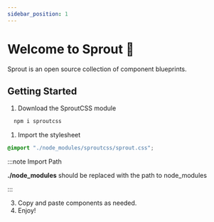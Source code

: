 ```yaml
---
sidebar_position: 1
---
```


# Welcome to Sprout 🌱

Sprout is an open source collection of component blueprints.

## Getting Started

1. Download the SproutCSS module

``` bash
  npm i sproutcss
```
1. Import the stylesheet

``` css title="index.css"
@import "./node_modules/sproutcss/sprout.css";
```

:::note Import Path

**./node_modules** should be replaced with the path to node_modules

:::

3. Copy and paste components as needed.
4. Enjoy!


